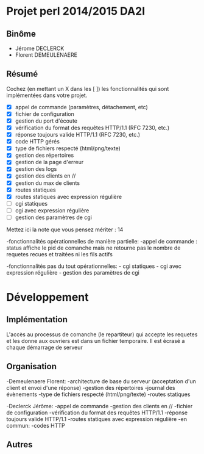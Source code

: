 
# Projet perl 2014/2015 DA2I

## Binôme

- Jérome DECLERCK
- Florent DEMEULENAERE

## Résumé

Cochez (en mettant un X dans les [ ]) les fonctionnalités qui sont
implémentées dans votre projet.

  - [X] appel de commande (paramètres, détachement, etc)
  - [X] fichier de configuration
  - [X] gestion du port d'écoute
  - [X] vérification du format des requêtes HTTP/1.1 (RFC 7230, etc.)
  - [X] réponse toujours valide HTTP/1.1 (RFC 7230, etc.)
  - [X] code HTTP gérés
  - [X] type de fichiers respecté (html/png/texte)
  - [X] gestion des répertoires
  - [X] gestion de la page d'erreur
  - [X] gestion des logs
  - [X] gestion des clients en //
  - [X] gestion du max de clients
  - [X] routes statiques
  - [X] routes statiques avec expression régulière
  - [ ] cgi statiques
  - [ ] cgi avec expression régulière
  - [ ] gestion des paramètres de cgi

Mettez ici la note que vous pensez mériter : 14

-fonctionnalités opérationnelles de manière partielle:
	       -appel de commande : status affiche le pid de comanche mais ne retourne pas le nombre de requetes recues et traitées ni les fils actifs
	       
-fonctionnalités pas du tout opérationnelles:
		- cgi statiques
  		- cgi avec expression régulière
  		- gestion des paramètres de cgi
	       
# Développement

## Implémentation

L'accès au processus de comanche (le repartiteur) qui accepte les requetes et les donne aux ouvriers est dans un fichier temporaire. Il est écrasé a chaque démarrage de serveur

## Organisation

-Demeulenaere Florent:
	      -architecture de base du serveur (acceptation d'un client et envoi d'une réponse)
	      -gestion des répertoires
	      -journal des évènements
	      -type de fichiers respecté (html/png/texte)
	      -routes statiques
  
-Declerck Jérôme:
	  -appel de commande
	  -gestion des clients en //
	  -fichier de configuration
	  -vérification du format des requêtes HTTP/1.1
	  -réponse toujours valide HTTP/1.1
	  -routes statiques avec expression régulière
-en commun: 
    	    -codes HTTP 
  
   
  
  
## Autres

